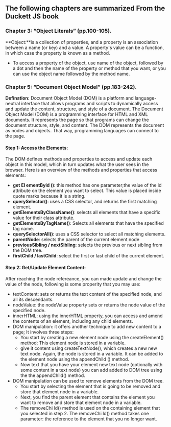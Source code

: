 
## The following chapters are summarized From the Duckett JS book

### Chapter 3: “Object Literals” (pp.100-105).

**Object:**is a collection of properties, and a property is an association between a name (or key) and a value. A property's value can be a function, in which case the property is known as a method.

- To access a property of the object, use name of the object, followed by a dot and then the name of the property or method that you want, or you can use the object name followed by the method name.

### Chapter 5: “Document Object Model” (pp.183-242).
**Defination:** Document Object Model (DOM) is a platform and language-neutral interface that allows programs and scripts to dynamically access and update the content, structure, and style of a document.
The Document Object Model (DOM) is a programming interface for HTML and XML documents. It represents the page so that programs can change the document structure, style, and content. The DOM represents the document as nodes and objects. That way, programming languages can connect to the page.
#### Step 1: Access the Elements: 
The DOM  defines methods and properties to access and update each object in this model, which in turn updates
what the user sees in the browser. Here is an overview of the methods and properties that access elements:
   - **get El ementByid ()**: this method has one parameter;the value of the id attribute on the element you want to select. This value is placed inside quote marks because it is a string.
   - **querySelector()**: uses a CSS selector, and returns the first matching element.
   - **getElementsByClassName()**: selects all elements that have a specific value for their class attribute.
   - **getElementsByTagName()**: Selects all elements that have the specified tag name.
   - **querySelectorAll()**: uses a CSS selector to select all matching elements.
   - **parentNode**: selects the parent of the current element node 
   - **previousSibling / nextSibling**: selects the previous or next sibling from the DOM tree.
   - **firstChild / lastChild**: select the first or last child of the current element.
#### Step 2:  Get/Update Element Content:
After reaching the node refereance, you can made update and change the value of the node, following is some properity that you may use: 
- textContent: sets or returns the text content of the specified node, and all its descendants.
- nodeValue: the nodeValue property sets or returns the node value of the specified node.
- innerHTML: using the innerHTML property, you can access and amend the contents of an element, including any child elements.
-  DOM manipulation: it  offers another technique to add new content to a page; It involves three steps:
    - You start by creating a new element node using the createElement() method; This element node is stored in a variable.
    - give it content using createTextNode(), which creates a new new text node. Again, the node is stored in a variable. It can be added to the element node using the appendChild () method.
    - Now text that you have your element new text node (optionally with some content in a text node) you can add added to DOM tree using the the appendChild()  method.
- DOM manipulation can be used to remove  elements from the DOM tree.
    - You start by selecting the element that is going to be removed and store that element node in a variable.
    - Next, you find the parent element that contains the element you want to remove and store that element node in a variable.
    - The removeChi ld() method is used on the containing element that you selected in step 2. The removeChi ld() method takes one parameter: the reference to the element that you no longer want.


